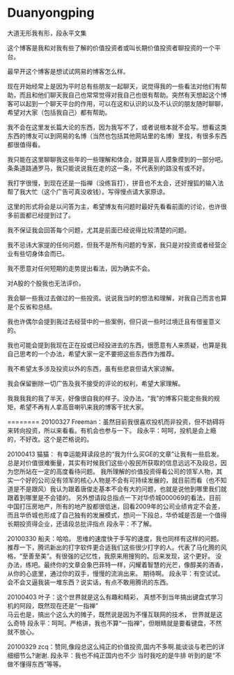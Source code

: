 # Duanyongping
大道无形我有形，段永平文集

这个博客是我和对我有些了解的价值投资者或叫长期价值投资者聊投资的一个平台。

最早开这个博客是想试试网易的博客怎么样。

现在开始经常上是因为平时总有些朋友一起聊天，说觉得我的一些看法对他们有帮助，而且和他们聊天我自己也常常觉得对我自己也很有帮助。突然有天想起这个博客可以起到一个聊天平台的作用，可以在这和认识的以及不认识的朋友随时聊聊，希望对大家（包括我自己）都有帮助。

我不会在这里发长篇大论的东西，因为我写不了，或者说根本就不会写。想看这类东西的博友可以到网易的名博（当然也包括其他网站里的名博）里找，有很多东西都很值得看。

我只能在这里聊聊我这些年的一些理解和体会，就算是盲人摸象摸到的一部分吧。条条道路通罗马，我只能说说我在走的这一条，不代表别的路没有或不好。

我打字很慢，到现在还是一指禅（没练盲打），拼音也不太会，还好搜狐的输入法帮了我大忙（这个广告可真没收钱）。写得慢点请大家原谅。

这里的形式将会是以问答为主，希望博友有问题时最好先看看前面的讨论，也许很多前面都已经提到过了。

我不保证我会回答每个问题，尤其是前面已经说得比较清楚的问题。

我不忌讳大家提的任何问题，但我不是所有问题的专家，我只是对投资或者经营企业有些切身体会而已。

我不愿意对任何短期的走势提出看法，因为确实不会。

对A股的个股我也无法评价。

我会聊一些我过去做过的一些投资。说说我当时的想法和理解，对我自己而言也算是个反省和总结。

我也许偶尔会提到我过去经营中的一些案例，但只说一些时过境迁且有借鉴意义的。

我也可能会提到我现在正在投或已经投进去的东西，很愿意有人来质疑，也算是我自己思考的一个办法，希望大家一定不要把这些东西作为推荐。

我不希望太多涉及投资以外的东西，虽有些悲哀但请大家谅解。

我会保留删除一切广告及我不接受的评论的权利，希望大家理解。

我我我我的我了半天，好像很自我的样子。没办法，“我”的博客只能定些我的规矩，希望不再有人拿高音喇叭来我的博客干扰大家。

========
20100327
Freeman：虽然目前我很喜欢投机而非投资，但不妨碍将来转向投资，所以来看看。有机会也参与一下。
 段永平：呵呵，投机是会上瘾的，不好改。这个是芒格说的。

20100413
猫猫：
有幸运能拜读段总的“我为什么买GE的文章”让我有一些启发。总是对价值很难衡量，其实有时候我们这些小股民所获取的信息远远不及段总，因为您所站在一定的高度看待问题。
我所理解的价值投资得看公司的领军人物，其实一个好的公司没有领军的核心人物是不会有可持续发展的，就目前而看（也不知道是不是跟风）我认为跟着唐俊走基本不会有大的问题，也就是说他到哪里我们就跟着到哪里是不会错的。
另外想请段总指点一下对华侨城000069的看法，目前中国打压房地产，所有的地产股都很低迷，回看2009年的公司业绩肯定不会差，而且华侨城也形成了自己独有的发展模式，想问一下段总，华侨城是否是一个值得长期投资得企业，还请段总批评指点
 段永平：不了解。

20100330
船夫：哈哈。
思维的速度快于手写的速度，我也同样有这样的问题。推荐一下，腾讯新出的打字软件更合适我们这些很少打字的人。代表了马化腾的风格，“至善至美”。有很强的记忆性，我原来用搜狗的。后来发现，这个更好。
没办法，练吧。最终你的文章会象巴菲特一样，闪耀着智慧的光芒，像醇美的酒香，从你的心底里，通过你的双手，慢慢的流淌出来。
期待啊。
 段永平：有空试试。会不会又逼我装一堆东西？说实话，有点不敢用腾讯的东西。

20100403
叶子：这个世界就是这么有趣和精彩， 真想不到当年搞出键盘式学习机的阿段，既然现在还是“一指禅”  
马云也是，搞出个这么大的摊子，既然说是因为不懂互联网的技术，
世界就是这么奇特
 段永平：呵呵。严格讲，我也不算“一指禅”，但眼睛就是要看键盘，不然就不放心。
 
 20100329
 zcq：赞同,像段总这么纯正的价值投资,国内不多啊.能谈谈与老巴的详细细节么?谢谢.
 段永平：我也不纯正国内也不少
当时我吃的是牛排
听到的是“不做不懂得东西”等等。
